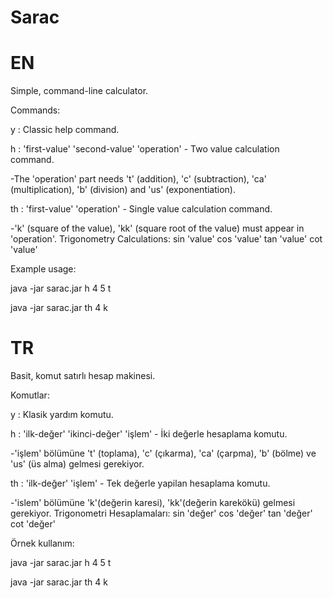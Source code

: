 # Sarac

# EN

Simple, command-line calculator.

Commands:

y  : Classic help command.

h  : 'first-value' 'second-value' 'operation' - Two value calculation command.

 -The 'operation' part needs 't' (addition), 'c' (subtraction), 'ca' (multiplication), 'b' (division) and 'us' (exponentiation).
 
th : 'first-value' 'operation' - Single value calculation command.

 -'k' (square of the value), 'kk' (square root of the value) must appear in 'operation'.
Trigonometry Calculations:
 sin 'value' 
 cos 'value' 
 tan 'value'
 cot 'value'
 
Example usage: 

 java -jar sarac.jar h 4 5 t
 
 java -jar sarac.jar th 4 k
 
# TR

Basit, komut satırlı hesap makinesi.

Komutlar:

y  : Klasik yardım komutu.

h  : 'ilk-değer' 'ikinci-değer' 'işlem' - İki değerle hesaplama komutu.

 -'işlem' bölümüne 't' (toplama), 'c' (çıkarma), 'ca' (çarpma), 'b' (bölme) ve 'us' (üs alma) gelmesi gerekiyor.
 
th : 'ilk-değer' 'işlem' - Tek değerle yapilan hesaplama komutu.

 -'islem' bölümüne 'k'(değerin karesi), 'kk'(değerin karekökü) gelmesi gerekiyor.
Trigonometri Hesaplamaları:
 sin 'değer' 
 cos 'değer' 
 tan 'değer'
 cot 'değer'
 
Örnek kullanım: 

 java -jar sarac.jar h 4 5 t
 
 java -jar sarac.jar th 4 k

